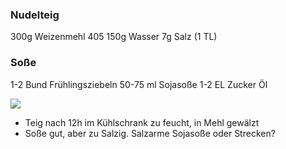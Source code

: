 ### Nudelteig
300g Weizenmehl 405
150g Wasser
7g Salz (1 TL)

### Soße
1-2 Bund  Frühlingsziebeln
50-75 ml Sojasoße
1-2 EL Zucker
Öl

![](../_resources/b65e2a20027a4f84a136314818861664.jpg)
- Teig nach 12h im Kühlschrank zu feucht, in Mehl gewälzt
- Soße gut, aber zu Salzig. Salzarme Sojasoße oder Strecken?
